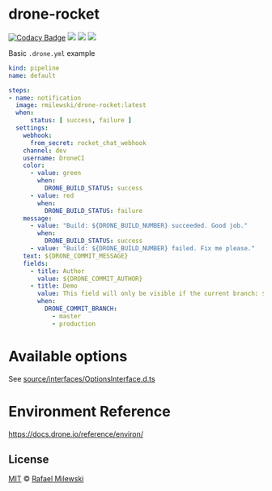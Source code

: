 # drone-rocket

[![Codacy Badge](https://api.codacy.com/project/badge/Grade/d67ae762fd2b4e488103e9824bbe1320)](https://www.codacy.com/app/milewski/drone-rocket)
[![](https://img.shields.io/docker/automated/rmilewski/drone-rocket.svg)](https://hub.docker.com/r/rmilewski/drone-rocket)
[![](https://images.microbadger.com/badges/image/rmilewski/drone-rocket.svg)](https://hub.docker.com/r/rmilewski/drone-rocket)
[![](https://img.shields.io/github/license/milewski/drone-rocket.svg)](LICENSE)

Basic `.drone.yml` example

```yaml
kind: pipeline
name: default

steps:
- name: notification
  image: rmilewski/drone-rocket:latest
  when:
      status: [ success, failure ]
  settings:
    webhook:
      from_secret: rocket_chat_webhook
    channel: dev
    username: DroneCI
    color: 
      - value: green
        when:
          DRONE_BUILD_STATUS: success
      - value: red
        when:
          DRONE_BUILD_STATUS: failure          
    message:
      - value: "Build: ${DRONE_BUILD_NUMBER} succeeded. Good job."
        when:
          DRONE_BUILD_STATUS: success
      - value: "Build: ${DRONE_BUILD_NUMBER} failed. Fix me please."      
    text: ${DRONE_COMMIT_MESSAGE}
    fields:
      - title: Author
        value: ${DRONE_COMMIT_AUTHOR}
      - title: Demo
        value: This field will only be visible if the current branch: ${DRONE_COMMIT_BRANCH} is master or production
        when:
          DRONE_COMMIT_BRANCH:
            - master
            - production
```

# Available options

See [source/interfaces/OptionsInterface.d.ts](source/interfaces/OptionsInterface.d.ts)

# Environment Reference

https://docs.drone.io/reference/environ/

## License 

[MIT](LICENSE) © [Rafael Milewski](https://github.com/milewski)

